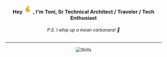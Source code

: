 <h3 align="center">Hey <img src="./hej.gif" width="30px">, I'm Toni, Sr Technical Architect / Traveler / Tech Enthusiast</h3>
<h6 align="center">P.S. I whip up a mean carbonara! 🍝</h6>

---

<div align="center">

  ![Skills](https://skillicons.dev/icons?i=azure,aws,gcp,openshift,kubernetes,docker,bash,vscode,sublime,terraform,linux,redhat,ubuntu,windows&theme=dark)
